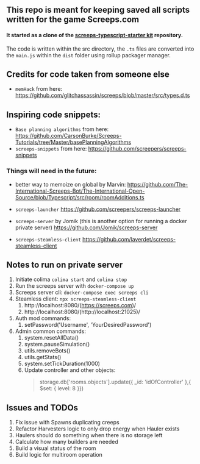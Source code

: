 ## This repo is meant for keeping saved all scripts written for the game Screeps.com


#### It started as a clone of the [screeps-typescript-starter kit](https://github.com/screepers/screeps-typescript-starter)  repository.

The code is written within the src directory, the `.ts` files are converted into the `main.js` within the `dist` folder using rollup packager manager.

## Credits for code taken from someone else
* `memHack` from here: https://github.com/glitchassassin/screeps/blob/master/src/types.d.ts

## Inspiring code snippets:
* `Base planning algorithms` from here: https://github.com/CarsonBurke/Screeps-Tutorials/tree/Master/basePlanningAlgorithms
* `screeps-snippets` from here: https://github.com/screepers/screeps-snippets

### Things will need in the future:
* better way to memoize on global by Marvin:
https://github.com/The-International-Screeps-Bot/The-International-Open-Source/blob/Typescript/src/room/roomAdditions.ts


* `screeps-launcher`
https://github.com/screepers/screeps-launcher


* `screeps-server` by Jomik (this is another option for running a docker private server)
https://github.com/Jomik/screeps-server


* `screeps-steamless-client`
https://github.com/laverdet/screeps-steamless-client

## Notes to run on private server

1. Initiate colima `colima start` and `colima stop`
2. Run the screeps server with `docker-compose up`
3. Screeps server cli: `docker-compose exec screeps cli`
4. Steamless client: `npx screeps-steamless-client`
   1. http://localhost:8080/(https://screeps.com)/
   2. http://localhost:8080/(http://localhost:21025)/
5. Auth mod commands:
   1. setPassword('Username', 'YourDesiredPassword')
6. Admin common commands:
   1. system.resetAllData()
   2. system.pauseSimulation()
   3. utils.removeBots()
   4. utils.getStats()
   5. system.setTickDuration(1000)
   6. Update controller and other objects:
      > storage.db['rooms.objects'].update({ _id: 'idOfController' },{ $set: { level: 8 }})

## Issues and TODOs
1. Fix issue with Spawns duplicating creeps
2. Refactor Harvesters logic to only drop energy when Hauler exists
3. Haulers should do something when there is no storage left
4. Calculate how many builders are needed
5. Build a visual status of the room
6. Build logic for multiroom operation